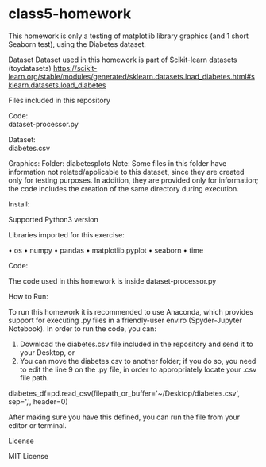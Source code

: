 # class5-homework

This homework is only a testing of matplotlib library graphics (and 1 short Seaborn test), using the Diabetes dataset.

Dataset
Dataset used in this homework is part of Scikit-learn datasets (toydatasets)
https://scikit-learn.org/stable/modules/generated/sklearn.datasets.load_diabetes.html#sklearn.datasets.load_diabetes

Files included in this repository

Code:  
dataset-processor.py

Dataset:  
diabetes.csv

Graphics:
Folder: diabetesplots
Note: Some files in this folder have information not related/applicable to this dataset, since they are created only for testing purposes.  In addition, they are provided only for information; the code includes the creation of the same directory during execution.

Install:

Supported Python3 version

Libraries imported for this exercise:

•	os
•	numpy
•	pandas
•	matplotlib.pyplot
•	seaborn
•	time

Code:  

The code used in this homework is inside dataset-processor.py

How to Run:

To run this homework it is recommended to use Anaconda, which provides support for executing .py files in a friendly-user enviro (Spyder-Jupyter Notebook).
In order to run the code, you can:
1)	Download the diabetes.csv file included in the repository and send it to your Desktop, or
2)	You can move the diabetes.csv to another folder; if you do so, you need to edit the line 9 on the .py file, in order to appropriately locate your .csv file path.


diabetes_df=pd.read_csv(filepath_or_buffer='~/Desktop/diabetes.csv',
                         sep=',',
                         header=0)


After making sure you have this defined, you can run the file from your editor or terminal.


License

MIT License
